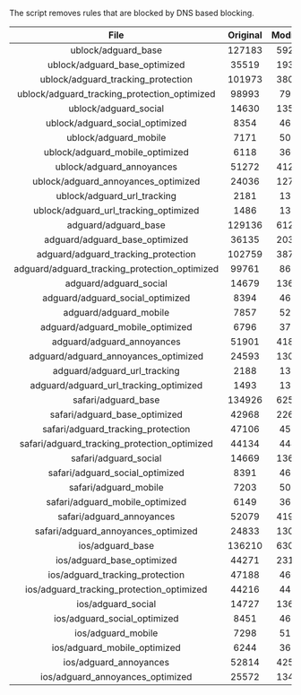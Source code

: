 The script removes rules that are blocked by DNS based blocking.


| File | Original | Modified |
|:----:|:-----:|:-----:|
| ublock/adguard_base | 127183 | 59259 |
| ublock/adguard_base_optimized | 35519 | 19322 |
| ublock/adguard_tracking_protection | 101973 | 38052 |
| ublock/adguard_tracking_protection_optimized | 98993 | 7980 |
| ublock/adguard_social | 14630 | 13577 |
| ublock/adguard_social_optimized | 8354 | 4633 |
| ublock/adguard_mobile | 7171 | 5038 |
| ublock/adguard_mobile_optimized | 6118 | 3602 |
| ublock/adguard_annoyances | 51272 | 41273 |
| ublock/adguard_annoyances_optimized | 24036 | 12720 |
| ublock/adguard_url_tracking | 2181 | 1328 |
| ublock/adguard_url_tracking_optimized | 1486 | 1325 |
| adguard/adguard_base | 129136 | 61281 |
| adguard/adguard_base_optimized | 36135 | 20368 |
| adguard/adguard_tracking_protection | 102759 | 38783 |
| adguard/adguard_tracking_protection_optimized | 99761 | 8698 |
| adguard/adguard_social | 14679 | 13633 |
| adguard/adguard_social_optimized | 8394 | 4677 |
| adguard/adguard_mobile | 7857 | 5218 |
| adguard/adguard_mobile_optimized | 6796 | 3775 |
| adguard/adguard_annoyances | 51901 | 41838 |
| adguard/adguard_annoyances_optimized | 24593 | 13017 |
| adguard/adguard_url_tracking | 2188 | 1335 |
| adguard/adguard_url_tracking_optimized | 1493 | 1332 |
| safari/adguard_base | 134926 | 62526 |
| safari/adguard_base_optimized | 42968 | 22614 |
| safari/adguard_tracking_protection | 47106 | 4592 |
| safari/adguard_tracking_protection_optimized | 44134 | 4448 |
| safari/adguard_social | 14669 | 13617 |
| safari/adguard_social_optimized | 8391 | 4664 |
| safari/adguard_mobile | 7203 | 5074 |
| safari/adguard_mobile_optimized | 6149 | 3632 |
| safari/adguard_annoyances | 52079 | 41939 |
| safari/adguard_annoyances_optimized | 24833 | 13096 |
| ios/adguard_base | 136210 | 63031 |
| ios/adguard_base_optimized | 44271 | 23118 |
| ios/adguard_tracking_protection | 47188 | 4600 |
| ios/adguard_tracking_protection_optimized | 44216 | 4456 |
| ios/adguard_social | 14727 | 13649 |
| ios/adguard_social_optimized | 8451 | 4678 |
| ios/adguard_mobile | 7298 | 5118 |
| ios/adguard_mobile_optimized | 6244 | 3673 |
| ios/adguard_annoyances | 52814 | 42567 |
| ios/adguard_annoyances_optimized | 25572 | 13408 |